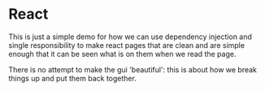 # React

This is just a simple demo for how we can use dependency injection and single responsibility to make react pages that are clean and are
simple enough that it can be seen what is on them when we read the page.

There is no attempt to make the gui 'beautiful': this is about how we break things up and put them back together. 


